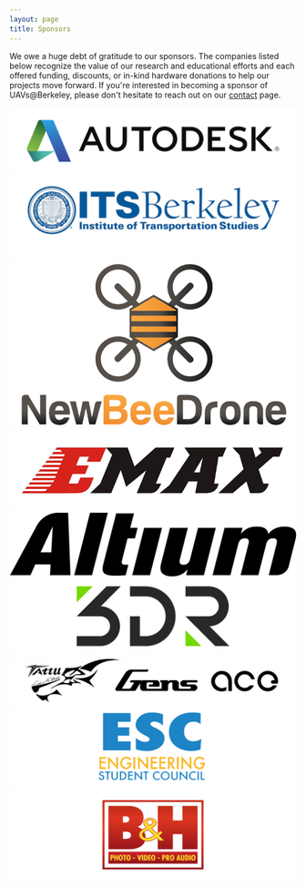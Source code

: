 ```yaml
---
layout: page
title: Sponsors
---
```


We owe a huge debt of gratitude to our sponsors. The companies listed below recognize the value of our research and educational efforts and each offered funding, discounts, or in-kind hardware donations to help our projects move forward. If you're interested in becoming a sponsor of UAVs@Berkeley, please don't hesitate to reach out on our <a target="_blank" href="contact.html">contact</a> page.

<span class="image main">
	<a target="_blank" href="https://www.autodesk.com/">
		<img src="images/sponsors/autodesk.png" alt="" />
	</a>
</span>

<span class="image main">
	<a target="_blank" href="http://its.berkeley.edu/">
		<img src="images/sponsors/its.png" alt="" />
	</a>
</span>

<span class="image main">
	<a target="_blank" href="https://newbeedrone.com">
		<img src="images/sponsors/newbee.png" alt="" />
	</a>
</span>

<span class="image main">
	<a target="_blank" href="https://www.emaxmodel.com/">
		<img src="images/sponsors/emax.png" alt="" />
	</a>
</span>

<span class="image main">
	<a target="_blank" href="https://www.altium.com/">
		<img src="images/sponsors/altium.png" alt="" />
	</a>
</span>

<span class="image main">
	<a target="_blank" href="https://3dr.com/">
		<img src="images/sponsors/3dr.png" alt="" />
	</a>
</span>

<span class="image main">
	<a target="_blank" href="https://www.genstattu.com/">
		<img src="images/sponsors/tattu.png" alt="" />
	</a>
</span>

<span class="image main">
	<a target="_blank" href="https://esc.berkeley.edu/">
		<img src="images/sponsors/esc.png" alt="" />
	</a>
</span>

<span class="image main">
	<a target="_blank" href="https://www.bhphotovideo.com/">
		<img src="images/sponsors/bh.png" alt="" />
	</a>
</span>
